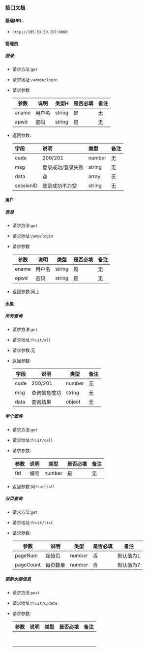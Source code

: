 ### 接口文档

#### 基础URL:

- `http://105.53.50.157:6060`

#### 管理员

##### 登录

- 请求方法:`get`


- 请求地址:`/admin/login`

- 请求参数

  | 参数  | 说明   | 类型H  | 是否必填 | 备注 |
  | ----- | ------ | ------ | -------- | ---- |
  | aname | 用户名 | string | 是       | 无   |
  | apwd  | 密码   | string | 是       | 无   |

- 返回参数:

  | 字段      | 说明              | 类型   | 备注 |
  | :-------- | :---------------- | :----- | :--- |
  | code      | 200/201           | number | 无   |
  | msg       | 登录成功/登录失败 | string | 无   |
  | data      | 空                | array  | 无   |
  | sessionID | 登录成功不为空    | string | 无   |

#### 用户

##### 登录

- 请求方法:`get`

- 请求地址:`/emp/login`

- 请求参数

  | 参数  | 说明   | 类型   | 是否必填 | 备注 |
  | ----- | ------ | ------ | -------- | ---- |
  | ename | 用户名 | string | 是       | 无   |
  | epwd  | 密码   | string | 是       | 无   |
  
- 返回参数:同上

#### 水果

##### 所有查询

- 请求方法:`get`

- 请求地址:`fruit/all`

- 请求参数:无

- 返回参数:

  | 字段 | 说明         | 类型   | 备注 |
  | ---- | ------------ | ------ | ---- |
  | code | 200/201      | number | 无   |
  | msg  | 查询信息成功 | string | 无   |
  | data | 查询结果     | object | 无   |

##### 单个查询

- 请求方法:`get`

- 请求地址:`fruit/cell`

- 请求参数:

  | 参数 | 说明 | 类型   | 是否必填 | 备注 |
  | ---- | ---- | ------ | -------- | ---- |
  | fid  | 编号 | number | 是       | 无   |

- 返回参数:同`fruit/all`


##### 分页查询

- 请求方法:`get`

- 请求地址:`fruit/list`

- 请求参数:

  | 参数      | 说明     | 类型   | 是否必填 | 备注      |
  | --------- | -------- | ------ | -------- | --------- |
  | pageNum   | 起始页   | number | 否       | 默认值为1 |
  | pageCount | 每页数量 | number | 否       | 默认值为7 |

##### 更新水果信息

- 请求方法:`post`

- 请求地址:`fruit/update`

- 请求参数:

  | 参数 | 说明 | 类型 | 是否必填 | 备注 |
  | ---- | ---- | ---- | -------- | ---- |
  |      |      |      |          |      |
  |      |      |      |          |      |
  |      |      |      |          |      |
  |      |      |      |          |      |
  |      |      |      |          |      |
  |      |      |      |          |      |
  |      |      |      |          |      |
  |      |      |      |          |      |

  